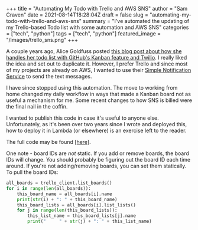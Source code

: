+++
title = "Automating My Todo with Trello and AWS SNS"
author = "Sam Craven"
date = 2021-08-14T18:28:04Z
draft = false
slug = "automating-my-todo-with-trello-and-aws-sns"
summary = "I've automated the updating of my Trello-based Todo list with some automation and AWS SNS"
categories = ["tech", "python"]
tags = ["tech", "python"]
featured_image = "/images/trello_sns.png"
+++

A couple years ago, Alice Goldfuss posted [this blog post about how she handles her todo list with GitHub's Kanban feature and Twilio](https://blog.alicegoldfuss.com/automating-my-todo/). I really liked the idea and set out to duplicate it. However, I prefer Trello and since most of my projects are already on AWS, I wanted to use their [Simple Notification Service](https://aws.amazon.com/sns/) to send the text messages.

I have since stopped using this automation. The move to working from home changed my daily workflow in ways that made a Kanban board not as useful a mechanism for me. Some recent changes to how SNS is billed were the final nail in the coffin.

I wanted to publish this code in case it's useful to anyone else. Unfortunately, as it's been over two years since I wrote and deployed this, how to deploy it in Lambda (or elsewhere) is an exercise left to the reader.

The full code may be found [[here]](https://gist.github.com/thecravenone/4a2294d0d5bb5180bca90323e8a8d4cb).

One note - board IDs are _not_ static. If you add or remove boards, the board IDs will change. You should probably be figuring out the board ID each time around. If you're not adding/removing boards, you can set them statically. To pull the board IDs:

```Python
all_boards = trello_client.list_boards()
for i in range(len(all_boards)):
	this_board_name = all_boards[i].name
	print(str(i) + ": " + this_board_name)
	this_board_lists = all_boards[i].list_lists()
	for j in range(len(this_board_lists)):
		this_list_name = this_board_lists[j].name
		print("     " + str(j) + ": " + this_list_name)
```
